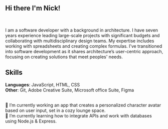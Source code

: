 ## Hi there I'm Nick! 
<br>


I am a software developer with a background in architecture. I have seven years experience leading large-scale projects with significant budgets and collaborating with multidisciplinary design teams. My expertise includes working with spreadsheets and creating complex formulas. I’ve transitioned into software development as it shares architecture’s user-centric approach, focusing on creating solutions that meet peoples' needs. 
<br>

## Skills 

**Languages**: JavaScript, HTML, CSS  
**Other**: Git, Adobe Creative Suite, Microsoft office Suite, Figma
<br>
<br>

🔭 I’m currently working an app that creates a personalized character avatar based on user input, set in a cozy lounge space.  
🌱 I’m currently learning how to integrate APIs and work with databases using Node.js & Express.
